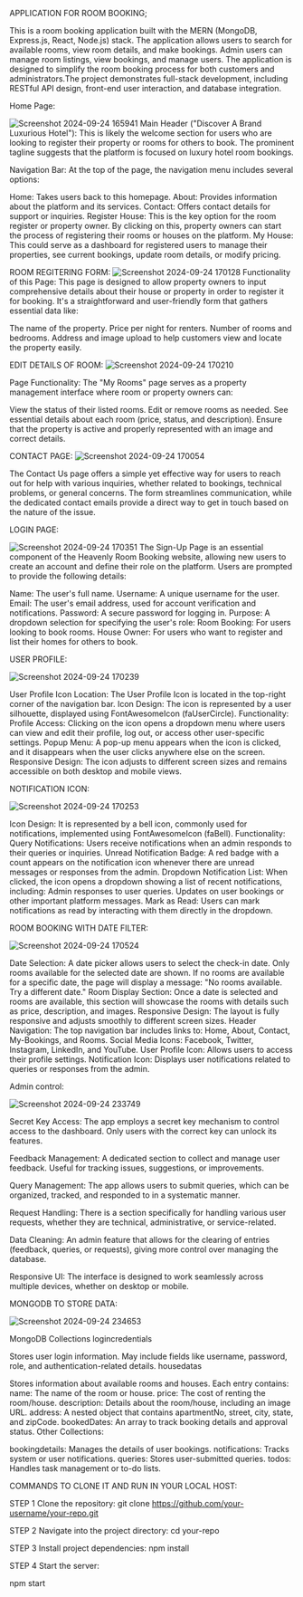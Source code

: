 APPLICATION FOR ROOM BOOKING;

This is a room booking application built with the MERN (MongoDB, Express.js, React, Node.js) stack. The application allows users to search for available rooms, view room details, and make bookings. Admin users can manage room listings, view bookings, and manage users. The application is designed to simplify the room booking process for both customers and administrators.The project demonstrates full-stack development, including RESTful API design, front-end user interaction, and database integration.

Home Page:

![Screenshot 2024-09-24 165941](https://github.com/user-attachments/assets/8bafb799-5552-4f8e-86f9-04a5659aaf81)
Main Header ("Discover A Brand Luxurious Hotel"): This is likely the welcome section for users who are looking to register their property or rooms for others to book. The prominent tagline suggests that the platform is focused on luxury hotel room bookings.

Navigation Bar: At the top of the page, the navigation menu includes several options:

Home: Takes users back to this homepage.
About: Provides information about the platform and its services.
Contact: Offers contact details for support or inquiries.
Register House: This is the key option for the room register or property owner. By clicking on this, property owners can start the process of registering their rooms or houses on the platform.
My House: This could serve as a dashboard for registered users to manage their properties, see current bookings, update room details, or modify pricing.

ROOM REGITERING FORM:
![Screenshot 2024-09-24 170128](https://github.com/user-attachments/assets/7ba9583c-5b42-417d-a48b-248690d33883)
Functionality of this Page:
This page is designed to allow property owners to input comprehensive details about their house or property in order to register it for booking. It's a straightforward and user-friendly form that gathers essential data like:

The name of the property.
Price per night for renters.
Number of rooms and bedrooms.
Address and image upload to help customers view and locate the property easily.

EDIT DETAILS OF ROOM:
![Screenshot 2024-09-24 170210](https://github.com/user-attachments/assets/8800b7ca-6027-475f-8dee-6760f4388f4b)

Page Functionality:
The "My Rooms" page serves as a property management interface where room or property owners can:

View the status of their listed rooms.
Edit or remove rooms as needed.
See essential details about each room (price, status, and description).
Ensure that the property is active and properly represented with an image and correct details.

CONTACT PAGE:
![Screenshot 2024-09-24 170054](https://github.com/user-attachments/assets/7ee97f56-f40f-45fa-bd3f-5a59130522c9)

The Contact Us page offers a simple yet effective way for users to reach out for help with various inquiries, whether related to bookings, technical problems, or general concerns. The form streamlines communication, while the dedicated contact emails provide a direct way to get in touch based on the nature of the issue.

LOGIN PAGE:

![Screenshot 2024-09-24 170351](https://github.com/user-attachments/assets/20ec6355-a705-458f-b62e-6eebd151156b)
The Sign-Up Page is an essential component of the Heavenly Room Booking website, allowing new users to create an account and define their role on the platform. Users are prompted to provide the following details:

Name: The user's full name.
Username: A unique username for the user.
Email: The user's email address, used for account verification and notifications.
Password: A secure password for logging in.
Purpose: A dropdown selection for specifying the user's role:
Room Booking: For users looking to book rooms.
House Owner: For users who want to register and list their homes for others to book.

USER PROFILE:

![Screenshot 2024-09-24 170239](https://github.com/user-attachments/assets/6874d301-6602-4513-a127-da4e8589c645)


User Profile Icon
Location: The User Profile Icon is located in the top-right corner of the navigation bar.
Icon Design: The icon is represented by a user silhouette, displayed using FontAwesomeIcon (faUserCircle).
Functionality:
Profile Access: Clicking on the icon opens a dropdown menu where users can view and edit their profile, log out, or access other user-specific settings.
Popup Menu: A pop-up menu appears when the icon is clicked, and it disappears when the user clicks anywhere else on the screen.
Responsive Design: The icon adjusts to different screen sizes and remains accessible on both desktop and mobile views.

NOTIFICATION ICON:

![Screenshot 2024-09-24 170253](https://github.com/user-attachments/assets/fda26168-476a-4bd0-b2e7-d2ecef77e0ff)

Icon Design: It is represented by a bell icon, commonly used for notifications, implemented using FontAwesomeIcon (faBell).
Functionality:
Query Notifications: Users receive notifications when an admin responds to their queries or inquiries.
Unread Notification Badge: A red badge with a count appears on the notification icon whenever there are unread messages or responses from the admin.
Dropdown Notification List: When clicked, the icon opens a dropdown showing a list of recent notifications, including:
Admin responses to user queries.
Updates on user bookings or other important platform messages.
Mark as Read: Users can mark notifications as read by interacting with them directly in the dropdown.

ROOM BOOKING WITH DATE FILTER:

![Screenshot 2024-09-24 170524](https://github.com/user-attachments/assets/6ae53f81-dc10-4d17-85ec-1d8a19215d4b)

Date Selection:
A date picker allows users to select the check-in date. Only rooms available for the selected date are shown.
If no rooms are available for a specific date, the page will display a message: "No rooms available. Try a different date."
Room Display Section:
Once a date is selected and rooms are available, this section will showcase the rooms with details such as price, description, and images.
Responsive Design:
The layout is fully responsive and adjusts smoothly to different screen sizes.
Header Navigation:
The top navigation bar includes links to:
Home, About, Contact, My-Bookings, and Rooms.
Social Media Icons: Facebook, Twitter, Instagram, LinkedIn, and YouTube.
User Profile Icon: Allows users to access their profile settings.
Notification Icon: Displays user notifications related to queries or responses from the admin.

Admin control:

![Screenshot 2024-09-24 233749](https://github.com/user-attachments/assets/a7c0877b-c370-47dd-ae27-190e2d7148b2)

Secret Key Access: The app employs a secret key mechanism to control access to the dashboard. Only users with the correct key can unlock its features.

Feedback Management: A dedicated section to collect and manage user feedback. Useful for tracking issues, suggestions, or improvements.

Query Management: The app allows users to submit queries, which can be organized, tracked, and responded to in a systematic manner.

Request Handling: There is a section specifically for handling various user requests, whether they are technical, administrative, or service-related.

Data Cleaning: An admin feature that allows for the clearing of entries (feedback, queries, or requests), giving more control over managing the database.

Responsive UI: The interface is designed to work seamlessly across multiple devices, whether on desktop or mobile.

MONGODB TO STORE DATA:

![Screenshot 2024-09-24 234653](https://github.com/user-attachments/assets/5e64b880-f9c8-4e6d-b24d-7a3bd8eb03d4)

MongoDB Collections
logincredentials

Stores user login information.
May include fields like username, password, role, and authentication-related details.
housedatas

Stores information about available rooms and houses.
Each entry contains:
name: The name of the room or house.
price: The cost of renting the room/house.
description: Details about the room/house, including an image URL.
address: A nested object that contains apartmentNo, street, city, state, and zipCode.
bookedDates: An array to track booking details and approval status.
Other Collections:

bookingdetails: Manages the details of user bookings.
notifications: Tracks system or user notifications.
queries: Stores user-submitted queries.
todos: Handles task management or to-do lists.




COMMANDS TO CLONE IT AND RUN IN YOUR LOCAL HOST:

STEP 1 Clone the repository:
git clone https://github.com/your-username/your-repo.git

STEP 2 Navigate into the project directory:
cd your-repo

STEP 3 Install project dependencies:
npm install

STEP 4 Start the server:

npm start

